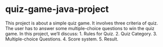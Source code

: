 # quiz-game-java-project
This project is about a simple quiz game. It involves three criteria of quiz. The user has to answer some multiple-choice questions to win the quiz game. In this project, we’ll discuss: 1. Rules for Quiz. 2. Quiz Category. 3. Multiple-choice Questions. 4. Score system. 5. Result.
